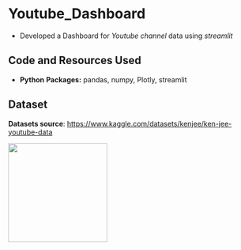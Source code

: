 # Youtube_Dashboard
* Developed a Dashboard for *Youtube channel* data using *streamlit* 


## Code and Resources Used 
* **Python**
**Packages:** pandas, numpy, Plotly, streamlit 

## Dataset
**Datasets source**: https://www.kaggle.com/datasets/kenjee/ken-jee-youtube-data




<img src="https://github.com/Khlement/Instagram-image-color-tone-classification/assets/87413037/f4ec7b7d-555b-48b4-884a-d0bc5cbbd012" width="200" height="200">


